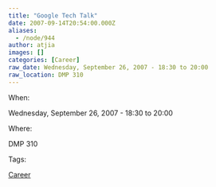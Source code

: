```yaml
---
title: "Google Tech Talk"
date: 2007-09-14T20:54:00.000Z
aliases:
  - /node/944
author: atjia
images: []
categories: [Career]
raw_date: Wednesday, September 26, 2007 - 18:30 to 20:00
raw_location: DMP 310
---
```


When: 

Wednesday, September 26, 2007 - 18:30 to 20:00

Where: 

DMP 310

Tags: 

[Career](/career)
